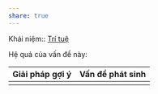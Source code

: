 ```yaml
---
share: true
---
```

Khái niệm:: [Trí tuệ](../T%E1%BB%AB%20%C4%91i%E1%BB%83n/T%C3%ADch%20c%E1%BB%B1c/Tr%C3%AD%20tu%E1%BB%87.md)

Hệ quả của vấn đề này:


| Giải pháp gợi ý | Vấn đề phát sinh |
| --------------- | ---------------- |
|                 |                  |
